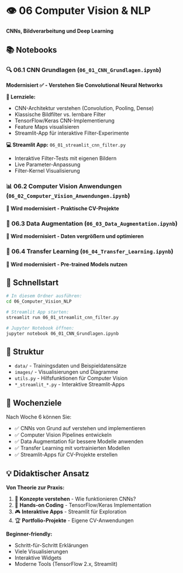 # 👁️ 06 Computer Vision & NLP

**CNNs, Bildverarbeitung und Deep Learning**

## 📚 Notebooks

### 🔍 06.1 CNN Grundlagen (`06_01_CNN_Grundlagen.ipynb`)
**Modernisiert ✅ - Verstehen Sie Convolutional Neural Networks**

**🎯 Lernziele:**
- CNN-Architektur verstehen (Convolution, Pooling, Dense)
- Klassische Bildfilter vs. lernbare Filter
- TensorFlow/Keras CNN-Implementierung
- Feature Maps visualisieren
- Streamlit-App für interaktive Filter-Experimente

**💻 Streamlit App:** `06_01_streamlit_cnn_filter.py`
- Interaktive Filter-Tests mit eigenen Bildern
- Live Parameter-Anpassung
- Filter-Kernel Visualisierung

### 📊 06.2 Computer Vision Anwendungen (`06_02_Computer_Vision_Anwendungen.ipynb`)
**🚧 Wird modernisiert - Praktische CV-Projekte**

### 🎨 06.3 Data Augmentation (`06_03_Data_Augmentation.ipynb`) 
**🚧 Wird modernisiert - Daten vergrößern und optimieren**

### 🔄 06.4 Transfer Learning (`06_04_Transfer_Learning.ipynb`)
**🚧 Wird modernisiert - Pre-trained Models nutzen**

## 🚀 Schnellstart

```bash
# In diesem Ordner ausführen:
cd 06_Computer_Vision_NLP

# Streamlit App starten:
streamlit run 06_01_streamlit_cnn_filter.py

# Jupyter Notebook öffnen:
jupyter notebook 06_01_CNN_Grundlagen.ipynb
```

## 📁 Struktur

- `data/` - Trainingsdaten und Beispieldatensätze
- `images/` - Visualisierungen und Diagramme  
- `utils.py` - Hilfsfunktionen für Computer Vision
- `*_streamlit_*.py` - Interaktive Streamlit-Apps

## 🎯 Wochenziele

Nach Woche 6 können Sie:
- ✅ CNNs von Grund auf verstehen und implementieren
- ✅ Computer Vision Pipelines entwickeln
- ✅ Data Augmentation für bessere Modelle anwenden
- ✅ Transfer Learning mit vortrainierten Modellen
- ✅ Streamlit-Apps für CV-Projekte erstellen

## 💡 Didaktischer Ansatz

**Von Theorie zur Praxis:**
1. 🧠 **Konzepte verstehen** - Wie funktionieren CNNs?
2. 🔧 **Hands-on Coding** - TensorFlow/Keras Implementation
3. 🎮 **Interaktive Apps** - Streamlit für Exploration  
4. 🏆 **Portfolio-Projekte** - Eigene CV-Anwendungen

**Beginner-friendly:**
- Schritt-für-Schritt Erklärungen
- Viele Visualisierungen
- Interaktive Widgets
- Moderne Tools (TensorFlow 2.x, Streamlit)
